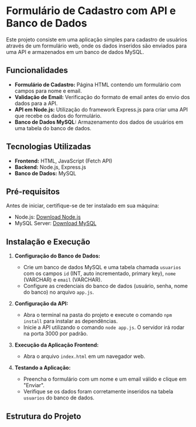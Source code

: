 # Formulário de Cadastro com API e Banco de Dados

Este projeto consiste em uma aplicação simples para cadastro de usuários através de um formulário web, onde os dados inseridos são enviados para uma API e armazenados em um banco de dados MySQL.

## Funcionalidades

- **Formulário de Cadastro:** Página HTML contendo um formulário com campos para nome e email.
- **Validação de Email:** Verificação do formato de email antes do envio dos dados para a API.
- **API em Node.js:** Utilização do framework Express.js para criar uma API que recebe os dados do formulário.
- **Banco de Dados MySQL:** Armazenamento dos dados de usuários em uma tabela do banco de dados.

## Tecnologias Utilizadas

- **Frontend:** HTML, JavaScript (Fetch API)
- **Backend:** Node.js, Express.js
- **Banco de Dados:** MySQL

## Pré-requisitos

Antes de iniciar, certifique-se de ter instalado em sua máquina:

- Node.js: [Download Node.js](https://nodejs.org/)
- MySQL Server: [Download MySQL](https://www.mysql.com/)

## Instalação e Execução

1. **Configuração do Banco de Dados:**
   - Crie um banco de dados MySQL e uma tabela chamada `usuarios` com os campos `id` (INT, auto incrementado, primary key), `nome` (VARCHAR) e `email` (VARCHAR).
   - Configure as credenciais do banco de dados (usuário, senha, nome do banco) no arquivo `app.js`.

2. **Configuração da API:**
   - Abra o terminal na pasta do projeto e execute o comando `npm install` para instalar as dependências.
   - Inicie a API utilizando o comando `node app.js`. O servidor irá rodar na porta 3000 por padrão.

3. **Execução da Aplicação Frontend:**
   - Abra o arquivo `index.html` em um navegador web.

4. **Testando a Aplicação:**
   - Preencha o formulário com um nome e um email válido e clique em "Enviar".
   - Verifique se os dados foram corretamente inseridos na tabela `usuarios` do banco de dados.

## Estrutura do Projeto

